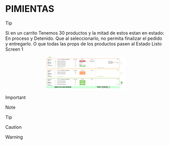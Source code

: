 # PIMIENTAS


>[!TIP]
> Si en un carrito Tenemos 30 productos y la mitad de estos estan en estado: En proceso y Detenido. Que al seleccionarlo, no permita finalizar el pedido y entregarlo. O que todas las props de los productos pasen al Estado Listo
>Screen 1
>
>
>
<div align="center">
    <img src="./1.png" width="50%" /> 
</div>




>[!IMPORTANT]


>[!NOTE]


>[!TIP]


>[!CAUTION]


>[!WARNING]
